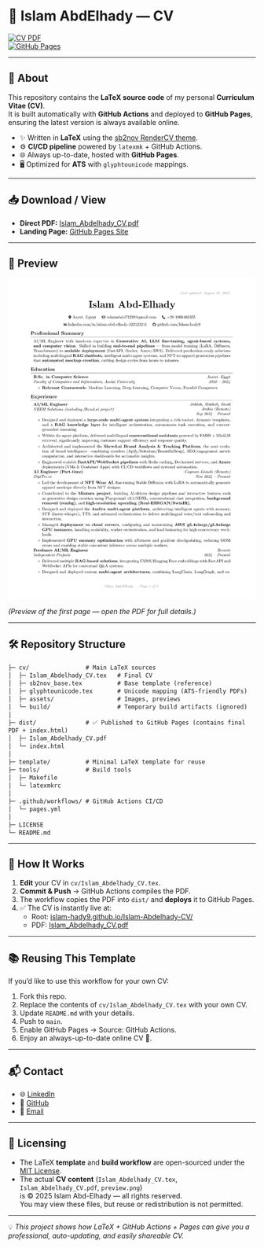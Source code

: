 # 📄 Islam AbdElhady — CV

[![CV PDF](https://img.shields.io/badge/Download-CV-blue)](https://islam-hady9.github.io/Islam-Abdelhady-CV/Islam_Abdelhady_CV.pdf)  
[![GitHub Pages](https://img.shields.io/badge/View%20Online-GitHub%20Pages-brightgreen)](https://islam-hady9.github.io/Islam-Abdelhady-CV/)

---

## 🚀 About
This repository contains the **LaTeX source code** of my personal **Curriculum Vitae (CV)**.  
It is built automatically with **GitHub Actions** and deployed to **GitHub Pages**, ensuring the latest version is always available online.

- ✨ Written in **LaTeX** using the [sb2nov RenderCV theme](https://github.com/sinaatalay/rendercv).  
- ⚙️ **CI/CD pipeline** powered by `latexmk` + GitHub Actions.  
- 🌐 Always up-to-date, hosted with **GitHub Pages**.  
- 🖥️ Optimized for **ATS** with `glyphtounicode` mappings.  

---

## 📥 Download / View

- **Direct PDF:** [Islam_Abdelhady_CV.pdf](https://islam-hady9.github.io/Islam-Abdelhady-CV/Islam_Abdelhady_CV.pdf)  
- **Landing Page:** [GitHub Pages Site](https://islam-hady9.github.io/Islam-Abdelhady-CV/)  

---

## 👀 Preview

![CV Preview](cv/assets/preview.png)

*(Preview of the first page — open the PDF for full details.)*

---

## 🛠 Repository Structure

```
├─ cv/                # Main LaTeX sources
│  ├─ Islam_Abdelhady_CV.tex   # Final CV
│  ├─ sb2nov_base.tex          # Base template (reference)
│  ├─ glyphtounicode.tex       # Unicode mapping (ATS-friendly PDFs)
│  ├─ assets/                  # Images, previews
│  └─ build/                   # Temporary build artifacts (ignored)
│
├─ dist/              # ✅ Published to GitHub Pages (contains final PDF + index.html)
│  ├─ Islam_Abdelhady_CV.pdf
│  └─ index.html
│
├─ template/          # Minimal LaTeX template for reuse
├─ tools/             # Build tools
│  ├─ Makefile
│  └─ latexmkrc
│
├─ .github/workflows/ # GitHub Actions CI/CD
│  └─ pages.yml
│
├─ LICENSE
└─ README.md
```

---

## 🔄 How It Works

1. **Edit** your CV in `cv/Islam_Abdelhady_CV.tex`.  
2. **Commit & Push** → GitHub Actions compiles the PDF.  
3. The workflow copies the PDF into `dist/` and **deploys** it to GitHub Pages.  
4. ✅ The CV is instantly live at:  
   - Root: [islam-hady9.github.io/Islam-Abdelhady-CV/](https://islam-hady9.github.io/Islam-Abdelhady-CV/)  
   - PDF: [Islam_Abdelhady_CV.pdf](https://islam-hady9.github.io/Islam-Abdelhady-CV/Islam_Abdelhady_CV.pdf)

---

## 📚 Reusing This Template

If you’d like to use this workflow for your own CV:

1. Fork this repo.  
2. Replace the contents of `cv/Islam_Abdelhady_CV.tex` with your own CV.  
3. Update `README.md` with your details.  
4. Push to `main`.  
5. Enable GitHub Pages → Source: GitHub Actions.  
6. Enjoy an always-up-to-date online CV 🎉.

---

## 📬 Contact

- 🌐 [LinkedIn](https://linkedin.com/in/islam-abd-elhady-323523211)  
- 🐙 [GitHub](https://github.com/islam-hady9)  
- 📧 [Email](mailto:eslamabdo71239@gmail.com)  

---

## 📄 Licensing

- The LaTeX **template** and **build workflow** are open-sourced under the [MIT License](LICENSE).
- The actual **CV content** (`Islam_Abdelhady_CV.tex`, `Islam_Abdelhady_CV.pdf`, `preview.png`)  
  is © 2025 Islam Abd-Elhady — all rights reserved.  
  You may view these files, but reuse or redistribution is not permitted.

---

💡 *This project shows how LaTeX + GitHub Actions + Pages can give you a professional, auto-updating, and easily shareable CV.*